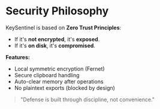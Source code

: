 # Security Philosophy

KeySentinel is based on **Zero Trust Principles**:

- If it's **not encrypted**, it's **exposed**.
- If it's **on disk**, it's **compromised**.

**Features:**
- Local symmetric encryption (Fernet)
- Secure clipboard handling
- Auto-clear memory after operations
- No plaintext exports (blocked by design)

> "Defense is built through discipline, not convenience."
